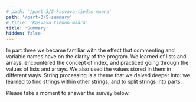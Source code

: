 ```yaml
---
# path: '/part-3/5-kasvava-tiedon-maara'
path: '/part-3/5-summary'
# title: 'Kasvava tiedon määrä'
title: 'Summary'
hidden: false
---
```


<!-- TODO: kirjoita uudelleen. Kulma: tiedon määrä kasvaa, miten hoidetaan? -->

<!-- Kolmannessa osassa tutustuttiin lähdekoodin kommentoinnin sekä muuttujien nimennän vaikutukseen ohjelman selkeyteen. Tutustuimme listoihin ja taulukoihin, opimme käsitteen indeksi, ja harjoittelimme listojen ja taulukoiden läpikäyntiä ja listoissa ja taulukoissa olevien arvojen käsittelyä. Syvennyimme myös merkkijonojen käsittelyyn ja opimme etsimään merkkijonon sisältä toista merkkijonoa sekä pilkkomaan merkkijonon osiin. -->

In part three we became familiar with the effect that commenting and variable names have on the clarity of the program. We learned of lists and arrays, encountered the concept of index, and practiced going through the values of lists and arrays. We also used the values stored in them in different ways. String processing is a theme that we delved deeper into: we learned to find strings within other strings, and to split strings into parts.

<!-- TODO: yhteenveto osan relevanteista opeista -->

<!-- Vastaa vielä alla olevaan kyselyyn. -->

Please take a moment to answer the survey below.


<quiz id="3617756c-2c52-557e-ad4e-891fc50dc73d"></quiz>
